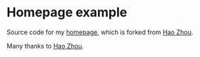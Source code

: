 Homepage example
=========================

Source code for my [homepage](https://fjiang9.github.io/homepage/), which is forked from [Hao Zhou](https://github.com/zhouh/zhouh.github.io).

Many thanks to [Hao Zhou](https://github.com/zhouh/zhouh.github.io).
